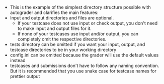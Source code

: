 * This is the example of the simplest directory structure possible with autograder and clarifies the main features:
* Input and output directories and files are optional.
  * If your testcase does not use input or check output, you don't need to make input and output files for it.
  * If none of your testcases use input and/or output, you can completely omit the respective directories.
* tests directory can be omitted if you want your input, output, and testcase directories to be in your working directory
* config.ini can be omitted because the grader will use the default values instead
* testcases and submissions don't have to follow any naming convention. But it is recommended that you use snake case for testcase names for prettier output